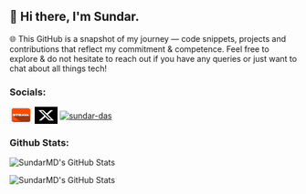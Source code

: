 ## 👋 Hi there, I'm Sundar.

🌐 This GitHub is a snapshot of my journey — code snippets, projects and contributions that reflect my commitment & competence. Feel free to explore & do not hesitate to reach out if you have any queries or just want to chat about all things tech!


<h3 align="left">Socials:</h3>

<a href="https://www.strava.com/athletes/137479001" target="blank"><img align="center" src="https://raw.githubusercontent.com/SundarMD/github-profile-readme-generator/master/src/images/icons/Social/Strava.jpg" alt="137479001" height="30" width="40" /></a>
<a href="https://twitter.com/Sundar_Das_" target="blank"><img align="center" src="https://raw.githubusercontent.com/SundarMD/github-profile-readme-generator/master/src/images/icons/Social/X.svg" alt="Sundar_Das_" height="30" width="40" /></a>
<a href="https://linkedin.com/in/sundar-das" target="blank"><img align="center" src="https://raw.githubusercontent.com/rahuldkjain/github-profile-readme-generator/master/src/images/icons/Social/linked-in-alt.svg" alt="sundar-das" height="30" width="40" /></a>


<h3 align="left">Github Stats:</h3>

<p><img src="https://github-readme-stats.vercel.app/api/top-langs/?username=SundarMD&theme=dark&show_icons=true&hide_border=true&layout=compact" alt="SundarMD's GitHub Stats" /></p>

<p><img src="https://github-readme-streak-stats.herokuapp.com/?user=SundarMD&theme=default&hide_border=true" alt="SundarMD's GitHub Stats" /></p>

 
